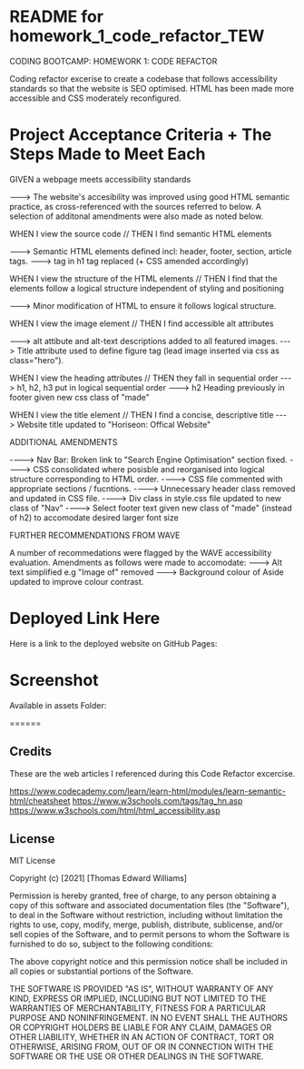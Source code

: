 # README for homework_1_code_refactor_TEW

CODING BOOTCAMP: HOMEWORK 1: CODE REFACTOR

Coding refactor excerise to create a codebase that follows accessibility standards so that the website is SEO optimised. HTML has been made more accessible and CSS moderately reconfigured.


# Project Acceptance Criteria + The Steps Made to Meet Each

GIVEN a webpage meets accessibility standards

---> The website's accesibility was improved using good HTML semantic practice, as cross-referenced with the sources referred to below. A selection of additonal amendments were also made as noted below. 


WHEN I view the source code // THEN I find semantic HTML elements

---> Semantic HTML elements defined incl: header, footer, section, article tags. 
---> <Span> tag in h1 tag replaced (+ CSS amended accordingly)


WHEN I view the structure of the HTML elements // THEN I find that the elements follow a logical structure independent of styling and positioning

---> Minor modification of HTML to ensure it follows logical structure.


WHEN I view the image element // THEN I find accessible alt attributes

---> alt attibute and alt-text descriptions added to all featured images. 
---> Title attribute used to define figure tag (lead image inserted via css as class="hero"). 


WHEN I view the heading attributes // THEN they fall in sequential order
---> h1, h2, h3 put in logical sequential order
--->  h2 Heading previously in footer given new css class of "made" 

WHEN I view the title element // THEN I find a concise, descriptive title
---> Website title updated to "Horiseon: Offical Website"


ADDITIONAL AMENDMENTS

----> Nav Bar: Broken link to "Search Engine Optimisation" section fixed.
----> CSS consolidated where posisble and reorganised into logical structure corresponding to HTML order. 
----> CSS file commented with appropriate sections / fucntions.
----> Unnecessary header class removed and updated in CSS file.
----> Div class in style.css file updated to new class of "Nav"
----> Select footer text given new class of "made" (instead of h2) to accomodate desired larger font size


FURTHER RECOMMENDATIONS FROM WAVE

A number of recommedations were flagged by the WAVE accessibility evaluation. Amendments as follows were made to accomodate: 
---> Alt text simplified e.g "Image of" removed
---> Background colour of Aside updated to improve colour contrast.


# Deployed Link Here

Here is a link to the deployed website on GitHub Pages: 
<link href="https://thomwilliams.github.io/homework_1_code_refactor/">

# Screenshot

Available in assets Folder:
<link rel="screenshot" href="../Assets/homework-1-code-refractor-screenshot-TEW.png">


======
## Credits

These are the web articles I referenced during this Code Refactor excercise. 

https://www.codecademy.com/learn/learn-html/modules/learn-semantic-html/cheatsheet
https://www.w3schools.com/tags/tag_hn.asp
https://www.w3schools.com/html/html_accessibility.asp


## License

MIT License

Copyright (c) [2021] [Thomas Edward Williams]

Permission is hereby granted, free of charge, to any person obtaining a copy
of this software and associated documentation files (the "Software"), to deal
in the Software without restriction, including without limitation the rights
to use, copy, modify, merge, publish, distribute, sublicense, and/or sell
copies of the Software, and to permit persons to whom the Software is
furnished to do so, subject to the following conditions:

The above copyright notice and this permission notice shall be included in all
copies or substantial portions of the Software.

THE SOFTWARE IS PROVIDED "AS IS", WITHOUT WARRANTY OF ANY KIND, EXPRESS OR
IMPLIED, INCLUDING BUT NOT LIMITED TO THE WARRANTIES OF MERCHANTABILITY,
FITNESS FOR A PARTICULAR PURPOSE AND NONINFRINGEMENT. IN NO EVENT SHALL THE
AUTHORS OR COPYRIGHT HOLDERS BE LIABLE FOR ANY CLAIM, DAMAGES OR OTHER
LIABILITY, WHETHER IN AN ACTION OF CONTRACT, TORT OR OTHERWISE, ARISING FROM,
OUT OF OR IN CONNECTION WITH THE SOFTWARE OR THE USE OR OTHER DEALINGS IN THE
SOFTWARE.
